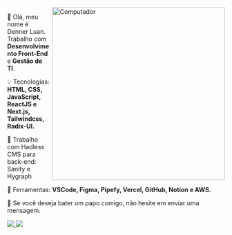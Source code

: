 <img src="https://raw.githubusercontent.com/MicaelliMedeiros/micaellimedeiros/master/image/computer-illustration.png" min-width="400px" max-width="400px" width="400px" align="right" alt="Computador">

<p align="left"> 
  🧍 Olá, meu nome é Denner Luan. Trabalho com <strong>Desenvolvimento Front-End</strong> e <strong>Gestão de TI</strong>.
</p>

<p align="left">
  💡 Tecnologias: <strong>HTML, CSS, JavaScript, ReactJS e Next.js, Tailwindcss, Radix-UI.</strong>
</p>

<p align="left">
  🤯 Trabalho com Hadless CMS para back-end: Sanity e Hygraph</strong>
</p>

<p align="left">
  🧰 Ferramentas: <strong>VSCode, Figma, Pipefy, Vercel, GitHub, Notion e AWS.</strong>
</p>

<p align="left">
  💌 Se você deseja bater um papo comigo, não hesite em enviar uma mensagem.
</p>

<p align="left">
  <a href="https://personal-website-denner-luans-projects.vercel.app/?utm_source=github.com%2Fdluan&utm_medium=btnProfile&utm_campaign=socialProfile" alt="Link do meu site" target="_blank">
    <img src="https://img.shields.io/badge/-Meu site-1C1C1C?style=for-the-badge&logo=googlechrome&logoColor=00FFFF"/>
  </a>
  
  <a href="https://www.linkedin.com/in/dluancr" alt="Link para meu Linkedin" target="_blank">
    <img src="https://img.shields.io/badge/-Linkedin-1C1C1C?style=for-the-badge&logo=Linkedin&logoColor=00FFFF&link=https://www.linkedin.com/in/iuricode"/>
  </a>
  

</p>

<!--
<div align="left">
  <img height="180em" src="https://github-readme-stats.vercel.app/api?username=dluan&show_icons=true&theme=material-palenight&include_all_commits=true&count_private=true"/>
  <img height="180em" src="https://github-readme-stats.vercel.app/api/top-langs/?username=dluan&layout=compact&langs_count=7&theme=material-palenight"/>
</div>
-->
